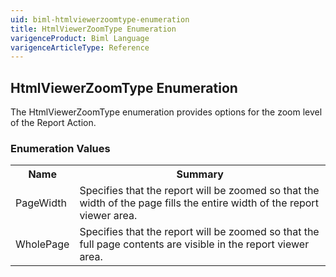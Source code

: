 ```yaml
---
uid: biml-htmlviewerzoomtype-enumeration
title: HtmlViewerZoomType Enumeration
varigenceProduct: Biml Language
varigenceArticleType: Reference
---
```


## HtmlViewerZoomType Enumeration<div class="LanguageSummary"><div class ="SummaryItem">The HtmlViewerZoomType enumeration provides options for the zoom level of the Report Action.</div></div><div class="EnumValueGroup">### Enumeration Values<table id="EnumValue" class="MemberList"><tbody><tr><th class="MemberNameColumnHeader">Name</th><th class="MemberSummaryColumnHeader">Summary</th></tr><tr class="cd0"><td class="MemberName">PageWidth</td><td class="MemberSummary"><div class ="SummaryItem">Specifies that the report will be zoomed so that the width of the page fills the entire width of the report viewer area.</div> </td></tr><tr class="cd1"><td class="MemberName">WholePage</td><td class="MemberSummary"><div class ="SummaryItem">Specifies that the report will be zoomed so that the full page contents are visible in the report viewer area.</div> </td></tr></tbody></table></div>